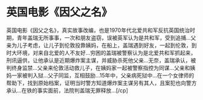 # 英国电影《因父之名》

英国电影《因父之名》，真实故事改编，也是1970年代北爱共和军反抗英国统治时期，青年盖瑞无所事事，一次和朋友盗窃，误被英军认为是共和军，受到追捕…父亲为儿子考虑，让儿子到伦敦投靠姨妈，在船上，盖瑞遇到好友，一起到伦敦，到时大环境，对来自北爱的人不友好…穷困的盖瑞被警察认为是北爱共和军抓起来，刑讯逼供，让他承认是近期爆炸案主谋，并威胁杀死他父亲…无奈，盖瑞承认，被判终身监禁…父亲来伦敦活动救儿子，在姨妈家一起被警察指控为同谋…父亲和姨妈一家被判入狱…父子同监，互相鼓励…15年中，父亲病死狱中…在一个女律师的帮助下，找到原始档案，证明当时警方知道爆炸案主谋另有其人，且案犯也向警方承认…在铁的事实面前，法院判盖瑞无罪释放…[/cp]